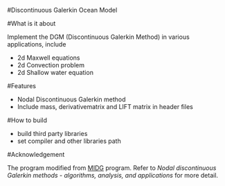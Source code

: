 #Discontinuous Galerkin Ocean Model

#What is it about

Implement the DGM (Discontinuous Galerkin Method) in various applications, include 

* 2d Maxwell equations
* 2d Convection problem
* 2d Shallow water equation

#Features

* Nodal Discontinuous Galerkin method
* Include mass, derivativematrix and LIFT matrix in header files

#How to build

* build third party libraries
* set compiler and other libraries path

#Acknowledgement

The program modified from [MIDG](http://www.caam.rice.edu/~timwar/RMMC/MIDG.html) program. Refer to *Nodal discontinuous Galerkin methods - algorithms, analysis, and applications* for more detail.
